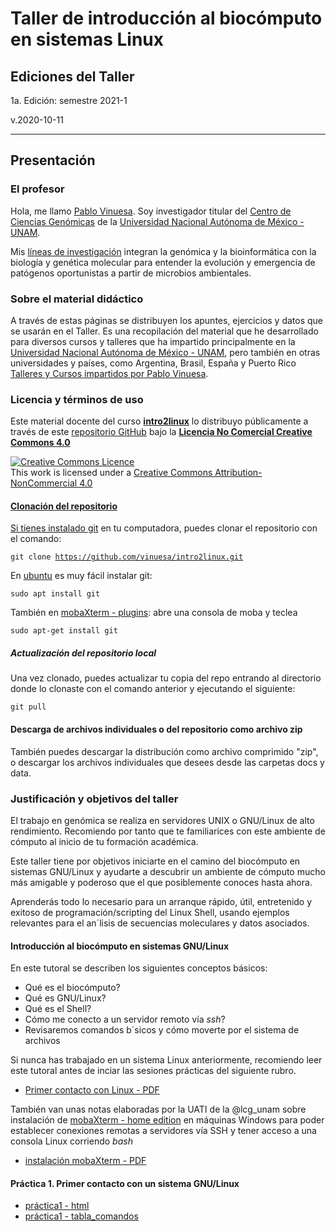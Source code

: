 # Taller de introducci&oacute;n al biocómputo en sistemas Linux

## Ediciones del Taller

1a. Edición: semestre 2021-1

v.2020-10-11

***
 
## Presentaci&oacute;n

### El profesor
Hola, me llamo [Pablo Vinuesa](http://www.ccg.unam.mx/~vinuesa/). Soy investigador titular del 
[Centro de Ciencias Gen&oacute;micas](http://www.ccg.unam.mx) de la 
[Universidad Nacional Aut&oacute;noma de M&eacute;xico - UNAM](http://www.unam.mx/).

Mis [l&iacute;neas de investigaci&oacute;n](http://www.ccg.unam.mx/~vinuesa/research.html) 
integran la gen&oacute;mica y la bioinform&aacute;tica con la biolog&iacute;a y gen&eacute;tica molecular para entender 
la evoluci&oacute;n y emergencia de pat&oacute;genos oportunistas a partir de microbios ambientales.

### Sobre el material did&aacute;ctico
A trav&eacute;s de estas p&aacute;ginas se distribuyen los apuntes, ejercicios y datos que se usar&aacute;n en el Taller.
Es una recopilaci&oacute;n del material que he desarrollado para diversos cursos y talleres que ha impartido principalmente en la [Universidad Nacional Aut&oacute;noma de M&eacute;xico - UNAM](https://www.unam.mx/), pero también en otras universidades y países, como Argentina, Brasil, España y Puerto Rico [Talleres y Cursos impartidos por Pablo Vinuesa](https://www.ccg.unam.mx/~vinuesa/cursos.html). 


### Licencia y términos de uso
Este material docente del curso [**intro2linux**](https://github.com/vinuesa/intro2linux) lo distribuyo p&uacute;blicamente a trav&eacute;s de este [repositorio GitHub](https://github.com/vinuesa/intro2linux) bajo la [**Licencia No Comercial Creative Commons 4.0**](https://creativecommons.org/licenses/by-nc/4.0/) 

<a rel="license" href="http://creativecommons.org/licenses/by-nc/4.0/"><img alt="Creative Commons Licence" style="border-width:0" src="https://i.creativecommons.org/l/by-nc/4.0/88x31.png" /></a><br />This work is licensed under a <a rel="license" href="http://creativecommons.org/licenses/by-nc/4.0/">Creative Commons Attribution-NonCommercial 4.0 

#### Clonaci&oacute;n del repositorio
Si tienes instalado [git](https://git-scm.com/) en tu computadora, puedes clonar el repositorio con el comando:

   <code>git clone https://github.com/vinuesa/intro2linux.git</code>

En [ubuntu](https://www.ubuntu.com/) es muy f&aacute;cil instalar git: 

  <code>sudo apt install git</code>

También en [mobaXterm - plugins](https://mobaxterm.mobatek.net/plugins.html): abre una consola de moba y teclea

  <code>sudo apt-get install git</code>


##### Actualización del repositorio local
Una vez clonado, puedes actualizar tu copia del repo entrando al directorio donde lo clonaste con el comando anterior y ejecutando el siguiente:

<code>git pull</code>

<!--### ¿Horario y lugar de impartici&oacute;n de las sesiones?
Las clases se imparten de manera remota, v&iacute;a zoom, los miércoles de 9:00 - 11:00-->

<!--<img src="docs/pics/intro2linux_aula_UNLP_2-6Julio2018.jpg" />-->


#### Descarga de archivos individuales o del repositorio como archivo zip

Tambi&eacute;n puedes descargar la distribuci&oacute;n como archivo comprimido "zip", o descargar los archivos individuales que desees
desde las carpetas docs y data.


### Justificación y objetivos del taller

El trabajo en gen&oacute;mica se realiza en servidores UNIX o GNU/Linux de alto rendimiento. Recomiendo por tanto
que te familiarices con este ambiente de c&oacute;mputo al inicio de tu formaci&oacute;n acad&eacute;mica. 

Este taller tiene por objetivos iniciarte en el camino del bioc&oacute;mputo en sistemas GNU/Linux y ayudarte a descubrir un ambiente de c&oacute;mputo mucho m&aacute;s amigable y poderoso que el que posiblemente conoces hasta ahora.

Aprender&aacute;s todo lo necesario para un arranque r&aacute;pido, &uacute;til, entretenido y exitoso de programaci&oacute;n/scripting del Linux Shell, usando ejemplos relevantes para el an&acute;lisis de secuencias moleculares y datos asociados.

#### Introducci&oacute;n al bioc&oacute;mputo en sistemas GNU/Linux

En este tutoral se describen los siguientes conceptos b&aacute;sicos:
- Qu&eacute; es el bioc&oacute;mputo?
- Qu&eacute; es GNU/Linux?
- Qu&eacute; es el Shell?
- C&oacute;mo me conecto a un servidor remoto v&iacute;a $ssh$?
- Revisaremos comandos b&acute;sicos y c&oacute;mo moverte por el sistema de archivos

Si nunca has trabajado en un sistema Linux anteriormente, recomiendo leer este tutoral antes de inciar las sesiones prácticas del siguiente rubro.

- [Primer contacto con Linux - PDF](https://github.com/vinuesa/intro2linux/tree/master/docs/intro_biocomputo_Linux.pdf)


Tambi&eacute;n van unas notas elaboradas por la UATI de la @lcg_unam sobre instalación de [mobaXterm - home edition](https://mobaxterm.mobatek.net/download-home-edition.html) en m&aacute;quinas Windows para poder establecer conexiones remotas a servidores v&iacute;a SSH y tener acceso a una consola Linux corriendo $bash$

- [instalaci&oacute;n mobaXterm - PDF](https://github.com/vinuesa/intro2linux/tree/master/docs/ConexionSSHdesdeWindows_usando_mobaXterm_UATI_LCG-UNAM.pdf)

#### Pr&aacute;ctica 1. Primer contacto con un sistema GNU/Linux
- [pr&aacute;ctica1 - html](https://vinuesa.github.io/intro2linux/)
- [pr&aacute;ctica1 - tabla_comandos](https://github.com/vinuesa/intro2linux/tree/master/docs/linux_commands.tab)


<!--
#### Pr&aacute;ctica 2. Descarga de secuencias en formato FASTA de GenBank usando el sistema ENTREZ y parseo de los archivos usando herrramientas de filtrado
- [pr&aacute;ctica2 - html](https://vinuesa.github.io/intro2linux/practica2_parseo_fastas/)
- [pr&aacute;ctica2 - pdf](https://vinuesa.github.io/intro2linux/practica2_parseo_fastas/ejercicio_parseo_fastas_ENTREZ.pdf)
- [pr&aacute;ctica2 - fasta](https://vinuesa.github.io/intro2linux/practica2_parseo_fastas/data/recA_Bradyrhizobium_vinuesa.fa)
-->

